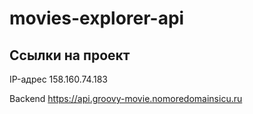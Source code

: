 # movies-explorer-api

## Ссылки на проект

IP-адрес 158.160.74.183

Backend https://api.groovy-movie.nomoredomainsicu.ru
